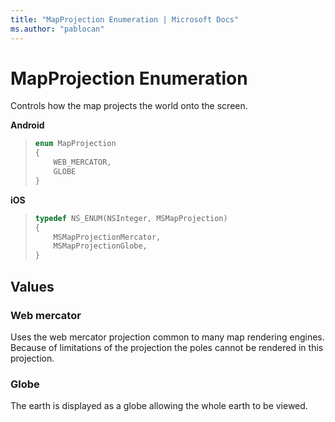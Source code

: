 ```yaml
---
title: "MapProjection Enumeration | Microsoft Docs"
ms.author: "pablocan"
---
```


# MapProjection Enumeration

Controls how the map projects the world onto the screen.

**Android**

>```java
> enum MapProjection
> {
>     WEB_MERCATOR,
>     GLOBE
> }
>```

**iOS**

>```objectivec
> typedef NS_ENUM(NSInteger, MSMapProjection)
> {
>     MSMapProjectionMercator,
>     MSMapProjectionGlobe,
> }
>```

## Values

### Web mercator

Uses the web mercator projection common to many map rendering engines. Because of limitations of the projection the poles cannot be rendered in this projection.

### Globe

The earth is displayed as a globe allowing the whole earth to be viewed. 